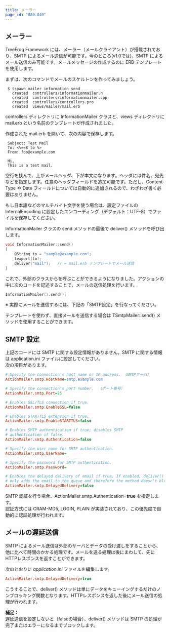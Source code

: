 ```yaml
---
title: メーラー
page_id: "080.040"
---
```


## メーラー

TreeFrog Framework には、メーラー（メールクライアント）が搭載されており、SMTP によるメール送信が可能です。今のところ(v1.0では)、SMTP によるメール送信のみ可能です。メールメッセージの作成するのに ERB テンプレートを使用します。

まずは、次のコマンドでメールのスケルトンを作ってみましょう。

```
 $ tspawn mailer information send
   created  controllers/informationmailer.h
   created  controllers/informationmailer.cpp
   created  controllers/controllers.pro
   created  views/mailer/mail.erb
```

controllers ディレクトリに InformationMailer クラスと、views ディレクトリに mail.erb という名前のテンプレートが作成されました。

作成された mail.erb を開いて、次の内容で保存します。

```
 Subject: Test Mail
 To: <%==$ to %>
 From: foo@example.com

 Hi,
 This is a test mail.
```

空行を挟んで、上がメールヘッダ、下が本文になります。ヘッダには件名、宛先などを指定します。任意のヘッダフィールドを追加可能です。ただし、Content-Type や Date フィールドについては自動的に追加されるので、わざわざ書く必要はありません。

もし日本語などのマルチバイト文字を使う場合は、設定ファイルの InternalEncoding に設定したエンコーディング（デフォルト：UTF-8）でファイルを保存してください。

InformationMailer クラスの send メソッドの最後で deliver() メソッドを呼び出します。

```c++
void InformationMailer::send()
{
    QString to = "sample@example.com";
    texport(to);
    deliver("mail");   // ← mail.erb テンプレートでメール送信
}
```

これで、外部のクラスからを呼ぶことができるようになりました。アクションの中に次のコードを記述することで、メールの送信処理を行います。

```c++
InformationMailer().send();
```

※ 実際にメールを送信するには、下記の「SMTP設定」を行なってください。

テンプレートを使わず、直接メールを送信する場合は TSmtpMailer::send() メソッドを使用することができます。

## SMTP 設定

上記のコードには SMTP に関する設定情報がありません。SMTP に関する情報は application.ini ファイルに設定してください。<br>
次の項目があります。

```ini
# Specify the connection's host name or IP address. （SMTPサーバ）
ActionMailer.smtp.HostName=smtp.example.com

# Specify the connection's port number.  （ポート番号）
ActionMailer.smtp.Port=25

# Enables SSL/TLS connection if true.
ActionMailer.smtp.EnableSSL=false

# Enables STARTTLS extension if true.
ActionMailer.smtp.EnableSTARTTLS=false

# Enables SMTP authentication if true; disables SMTP
# authentication if false.
ActionMailer.smtp.Authentication=false

# Specify the user name for SMTP authentication.
ActionMailer.smtp.UserName=

# Specify the password for SMTP authentication.
ActionMailer.smtp.Password=

# Enables the delayed delivery of email if true. If enabled, deliver() method
# only adds the email to the queue and therefore the method doesn't block.
ActionMailer.smtp.DelayedDelivery=false
```

SMTP 認証を行う場合、ActionMailer.smtp.Authentication=**true** を指定します。<br>
認証方式には CRAM-MD5, LOGIN, PLAIN が実装されており、この優先度で自動的に認証処理が行われます。

## メールの遅延送信

SMTP によるメール送信は外部のサーバとデータの受け渡しをすることから、他に比べて時間のかかる処理です。メールを送る処理は後にまわして、先にHTTPレスポンスを返すことができます。

次のとおりに *application.ini* ファイルを編集します。

```ini
ActionMailer.smtp.DelayedDelivery=true
```

こうすることで、deliver() メソッドは単にデータをキューイングするだけのノンブロッキング関数となります。HTTPレスポンスを返した後にメール送信の処理が行われます。

**補足：**<br>
遅延送信を設定しないと（falseの場合）、deliver() メソッドは SMTP の処理が完了またはエラーになるまでブロックします。
